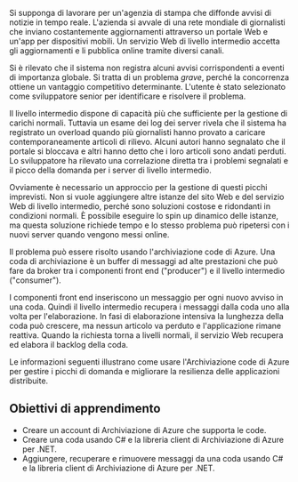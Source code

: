 Si supponga di lavorare per un'agenzia di stampa che diffonde avvisi di notizie in tempo reale. L'azienda si avvale di una rete mondiale di giornalisti che inviano costantemente aggiornamenti attraverso un portale Web e un'app per dispositivi mobili. Un servizio Web di livello intermedio accetta gli aggiornamenti e li pubblica online tramite diversi canali.

Si è rilevato che il sistema non registra alcuni avvisi corrispondenti a eventi di importanza globale. Si tratta di un problema _grave_, perché la concorrenza ottiene un vantaggio competitivo determinante. L'utente è stato selezionato come sviluppatore senior per identificare e risolvere il problema.

Il livello intermedio dispone di capacità più che sufficiente per la gestione di carichi normali. Tuttavia un esame dei log dei server rivela che il sistema ha registrato un overload quando più giornalisti hanno provato a caricare contemporaneamente articoli di rilievo. Alcuni autori hanno segnalato che il portale si bloccava e altri hanno detto che i loro articoli sono andati perduti. Lo sviluppatore ha rilevato una correlazione diretta tra i problemi segnalati e il picco della domanda per i server di livello intermedio.

Ovviamente è necessario un approccio per la gestione di questi picchi imprevisti. Non si vuole aggiungere altre istanze del sito Web e del servizio Web di livello intermedio, perché sono soluzioni costose e ridondanti in condizioni normali. È possibile eseguire lo spin up dinamico delle istanze, ma questa soluzione richiede tempo e lo stesso problema può ripetersi con i nuovi server quando vengono messi online.

Il problema può essere risolto usando l'archiviazione code di Azure. Una coda di archiviazione è un buffer di messaggi ad alte prestazioni che può fare da broker tra i componenti front end ("producer") e il livello intermedio ("consumer"). 

I componenti front end inseriscono un messaggio per ogni nuovo avviso in una coda. Quindi il livello intermedio recupera i messaggi dalla coda uno alla volta per l'elaborazione. In fasi di elaborazione intensiva la lunghezza della coda può crescere, ma nessun articolo va perduto e l'applicazione rimane reattiva. Quando la richiesta torna a livelli normali, il servizio Web recupera ed elabora il backlog della coda.

Le informazioni seguenti illustrano come usare l'Archiviazione code di Azure per gestire i picchi di domanda e migliorare la resilienza delle applicazioni distribuite.

## <a name="learning-objectives"></a>Obiettivi di apprendimento

- Creare un account di Archiviazione di Azure che supporta le code.
- Creare una coda usando C# e la libreria client di Archiviazione di Azure per .NET.
- Aggiungere, recuperare e rimuovere messaggi da una coda usando C# e la libreria client di Archiviazione di Azure per .NET.
